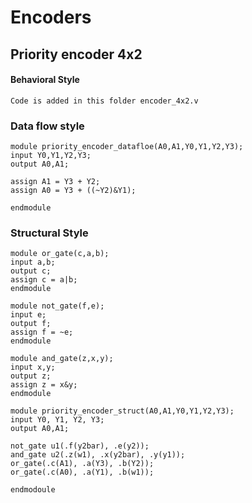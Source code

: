 # Encoders

## Priority encoder 4x2
#### Behavioral Style
    Code is added in this folder encoder_4x2.v
    
### Data flow style
    module priority_encoder_datafloe(A0,A1,Y0,Y1,Y2,Y3);
    input Y0,Y1,Y2,Y3;
    output A0,A1;

    assign A1 = Y3 + Y2;
    assign A0 = Y3 + ((~Y2)&Y1);

    endmodule
    
### Structural Style
    module or_gate(c,a,b);
    input a,b;
    output c;
    assign c = a|b;
    endmodule

    module not_gate(f,e);
    input e;
    output f;
    assign f = ~e;
    endmodule

    module and_gate(z,x,y);
    input x,y;
    output z;
    assign z = x&y;
    endmodule 

    module priority_encoder_struct(A0,A1,Y0,Y1,Y2,Y3);
    input Y0, Y1, Y2, Y3;
    output A0,A1;

    not_gate u1(.f(y2bar), .e(y2));
    and_gate u2(.z(w1), .x(y2bar), .y(y1));
    or_gate(.c(A1), .a(Y3), .b(Y2));
    or_gate(.c(A0), .a(Y1), .b(w1));

    endmodoule
    
